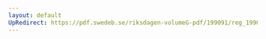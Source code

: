 ```yaml
---
layout: default
UpRedirect: https://pdf.swedeb.se/riksdagen-volumeG-pdf/199091/reg_199091/reg_199091_1017.pdf
---
```

